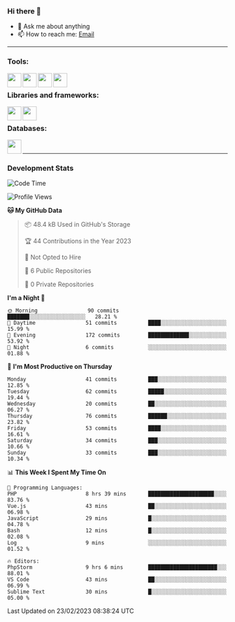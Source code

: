 ### Hi there 👋

- 💬 Ask me about anything
- 📫 How to reach me: [Email]

---

### Tools:
<img align='left' height="32" width="32" src="https://cdn.jsdelivr.net/npm/simple-icons@4.8.0/icons/phpstorm.svg" />
<img align='left' height="32" width="32" src="https://cdn.jsdelivr.net/npm/simple-icons@4.8.0/icons/sublimetext.svg" />
<img align='left' height="32" width="32" src="https://cdn.jsdelivr.net/npm/simple-icons@4.8.0/icons/laragon.svg" />
<img align='left' height="32" width="32" src="https://cdn.jsdelivr.net/npm/simple-icons@4.8.0/icons/xampp.svg" />
<br>

### Libraries and frameworks:
<img align='left' height="32" width="32" src="https://cdn.jsdelivr.net/npm/simple-icons@4.8.0/icons/laravel.svg" />
<img align='left' height="32" width="32" src="https://cdn.jsdelivr.net/npm/simple-icons@4.8.0/icons/jquery.svg" />
<br>

### Databases:
<img align='left' height="32" width="32" src="https://cdn.jsdelivr.net/npm/simple-icons@4.8.0/icons/mysql.svg" />
<br>

---
### Development Stats
<!--START_SECTION:waka-->
![Code Time](http://img.shields.io/badge/Code%20Time-971%20hrs%203%20mins-blue)

![Profile Views](http://img.shields.io/badge/Profile%20Views-2-blue)

**🐱 My GitHub Data** 

> 📦 48.4 kB Used in GitHub's Storage 
 > 
> 🏆 44 Contributions in the Year 2023
 > 
> 🚫 Not Opted to Hire
 > 
> 📜 6 Public Repositories 
 > 
> 🔑 0 Private Repositories 
 > 
**I'm a Night 🦉** 

```text
🌞 Morning                90 commits          ███████░░░░░░░░░░░░░░░░░░   28.21 % 
🌆 Daytime                51 commits          ████░░░░░░░░░░░░░░░░░░░░░   15.99 % 
🌃 Evening                172 commits         █████████████░░░░░░░░░░░░   53.92 % 
🌙 Night                  6 commits           ░░░░░░░░░░░░░░░░░░░░░░░░░   01.88 % 
```
📅 **I'm Most Productive on Thursday** 

```text
Monday                   41 commits          ███░░░░░░░░░░░░░░░░░░░░░░   12.85 % 
Tuesday                  62 commits          █████░░░░░░░░░░░░░░░░░░░░   19.44 % 
Wednesday                20 commits          ██░░░░░░░░░░░░░░░░░░░░░░░   06.27 % 
Thursday                 76 commits          ██████░░░░░░░░░░░░░░░░░░░   23.82 % 
Friday                   53 commits          ████░░░░░░░░░░░░░░░░░░░░░   16.61 % 
Saturday                 34 commits          ███░░░░░░░░░░░░░░░░░░░░░░   10.66 % 
Sunday                   33 commits          ███░░░░░░░░░░░░░░░░░░░░░░   10.34 % 
```


📊 **This Week I Spent My Time On** 

```text
💬 Programming Languages: 
PHP                      8 hrs 39 mins       █████████████████████░░░░   83.76 % 
Vue.js                   43 mins             ██░░░░░░░░░░░░░░░░░░░░░░░   06.98 % 
JavaScript               29 mins             █░░░░░░░░░░░░░░░░░░░░░░░░   04.78 % 
Bash                     12 mins             █░░░░░░░░░░░░░░░░░░░░░░░░   02.08 % 
Log                      9 mins              ░░░░░░░░░░░░░░░░░░░░░░░░░   01.52 % 

🔥 Editors: 
PhpStorm                 9 hrs 6 mins        ██████████████████████░░░   88.01 % 
VS Code                  43 mins             ██░░░░░░░░░░░░░░░░░░░░░░░   06.99 % 
Sublime Text             30 mins             █░░░░░░░░░░░░░░░░░░░░░░░░   05.00 % 
```


 Last Updated on 23/02/2023 08:38:24 UTC
<!--END_SECTION:waka-->

[huyviet]: https://huyviet.vn/
[EMAIl]: https://mail.google.com/mail/u/0/?fs=1&tf=cm&source=mailto&to=huynguyenviet0110@gmail.com
